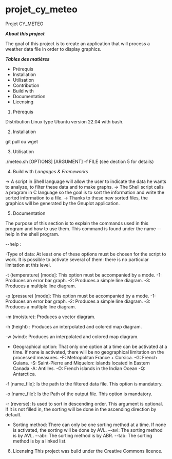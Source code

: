 # projet_cy_meteo

Projet CY_METEO

**_About this project_**

The goal of this project is to create an application that will process a weather data file in order to display graphics.

**_Tables des matières_**

- Prérequis
- Installation
- Utilisation
- Contribution
- Build with
- Documentation
- Licensing

1. Prérequis

Distribution Linux type Ubuntu version 22.04 with bash.

2. Installation

git pull ou wget

3. Utilisation 

./meteo.sh [OPTIONS] [ARGUMENT] -f FILE (see dection 5 for details)

4. Build with
_Langages & Frameworks_

-> A script in Shell language will allow the user to indicate the data he wants to analyze, to filter these data and to make graphs.
-> The Shell script calls a program in C language so the goal is to sort the information and write the sorted information to a file.
-> Thanks to these new sorted files, the graphics will be generated by the Gnuplot application.

5. Documentation

The purpose of this section is to explain the commands used in this program and how to use them. This command is found under the name --help in the shell program.

--help :

-Type of data:
At least one of these options must be chosen for the script to work.
It is possible to activate several of them: there is no particular limitation at this level.

-t (temperature) [mode]:
This option must be accompanied by a mode.
	-1:
	Produces an error bar graph.
	-2:
	Produces a simple line diagram.
	-3:
	Produces a multiple line diagram.


-p (pressure) [mode]:
This option must be accompanied by a mode.
	-1:
	Produces an error bar graph.
	-2:
	Produces a simple line diagram.
	-3:
	Produces a multiple line diagram.

-m (moisture):
Produces a vector diagram.

-h (height) :
Produces an interpolated and colored map diagram.

-w (wind):
Produces an interpolated and colored map diagram.

- Geographical option:
That only one option at a time can be activated at a time.
If none is activated, there will be no geographical limitation on the processed measures.
	-F:
	Metropolitan France + Corsica.
	-G:
	French Guiana.
	-S:
	Saint-Pierre and Miquelon: islands located in Eastern Canada
	-A:
	Antilles.
	-O:
	French islands in the Indian Ocean
	-Q:
	Antarctica.

-f [name_file]:
Is the path to the filtered data file. This option is mandatory.

-o [name_file]:
Is the Path of the output file. This option is mandatory.

-r (reverse):
Is used to sort in descending order. 
This argument is optional. If it is not filled in, the sorting will be done in the ascending direction by default.

- Sorting method:
There can only be one sorting method at a time.
If none is activated, the sorting will be done by AVL.
	--avl:
	The sorting method is by AVL.
	--abr:
	The sorting method is by ABR.
	--tab:
	The sorting method is by a linked list.

6. Licensing
This project was build under the Creative Commons licence.
